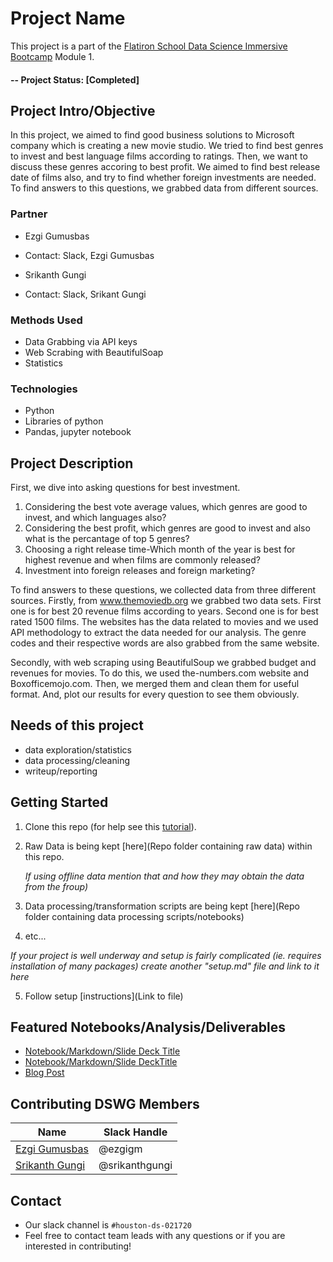 

# Project Name

This project is a part of the [Flatiron School Data Science Immersive Bootcamp](https://flatironschool.com/career-courses/data-science-bootcamp) Module 1. 
#### -- Project Status: [Completed]

## Project Intro/Objective

In this project, we aimed to find good business solutions to Microsoft company which is creating a new movie studio. We tried to find best genres to invest and best language films according to ratings. Then, we want to discuss these genres accoring to best profit. We aimed to find best release date of films also, and try to find whether foreign investments are needed. To find answers to this questions, we grabbed data from different sources.

### Partner
* Ezgi Gumusbas 
* Contact: Slack, Ezgi Gumusbas

* Srikanth Gungi
* Contact: Slack, Srikant Gungi

### Methods Used
* Data Grabbing via API keys
* Web Scrabing with BeautifulSoap
* Statistics

### Technologies 
* Python
* Libraries of python
* Pandas, jupyter notebook

## Project Description

First, we dive into asking questions for best investment.

1. Considering the best vote average values, which genres are good to invest, and which languages also?
2. Considering the best profit, which genres are good to invest and also what is the percantage of top 5 genres?
3. Choosing a right release time-Which month of the year is best for highest revenue and when films are commonly released?
4. Investment into foreign releases and foreign marketing?

To find answers to these questions, we collected data from three different sources. Firstly, from www.themoviedb.org we grabbed two data sets. First one is for best 20 revenue films according to years. Second one is for best rated 1500 films. 
The websites has the data related to movies and we used API methodology to extract the data needed for our analysis. The genre codes and their respective words are also grabbed from the same website.

Secondly, with web scraping using BeautifulSoup we grabbed budget and revenues for movies. To do this, we used the-numbers.com website and Boxofficemojo.com.
Then, we merged them and clean them for useful format. And, plot our results for every question to see them obviously.

## Needs of this project

- data exploration/statistics
- data processing/cleaning
- writeup/reporting

## Getting Started

1. Clone this repo (for help see this [tutorial](https://help.github.com/articles/cloning-a-repository/)).
2. Raw Data is being kept [here](Repo folder containing raw data) within this repo.

    *If using offline data mention that and how they may obtain the data from the froup)*
    
3. Data processing/transformation scripts are being kept [here](Repo folder containing data processing scripts/notebooks)
4. etc...

*If your project is well underway and setup is fairly complicated (ie. requires installation of many packages) create another "setup.md" file and link to it here*  

5. Follow setup [instructions](Link to file)

## Featured Notebooks/Analysis/Deliverables
* [Notebook/Markdown/Slide Deck Title](link)
* [Notebook/Markdown/Slide DeckTitle](link)
* [Blog Post](link)


## Contributing DSWG Members


|Name     |  Slack Handle   | 
|---------|-----------------|
|[Ezgi Gumusbas](https://github.com/ezgigm)| @ezgigm        |
|[Srikanth Gungi](https://github.com/srikanthgungi) |@srikanthgungi    |

## Contact 
* Our slack channel is `#houston-ds-021720`
* Feel free to contact team leads with any questions or if you are interested in contributing!